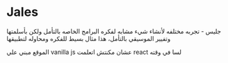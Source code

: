 # Jales
جليس - تجربه مختلفه لأنشاء شيء مشابه لفكره البرامج الخاصه بالتأمل ولكن بأسلمتها وتفيير الموسيقي بالتأمل، هذا مثال بسيط للفكره ومحاوله لتطبيقها

الموقع مبني علي vanilla js عشان مكنتش اتعلمت react لسا في وقته

